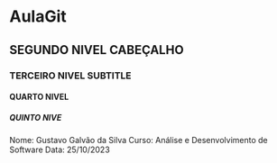 # AulaGit

## SEGUNDO NIVEL CABEÇALHO
### TERCEIRO NIVEL SUBTITLE
#### QUARTO NIVEL
##### QUINTO NIVE

Nome: Gustavo Galvão da Silva
Curso: Análise e Desenvolvimento de Software
Data: 25/10/2023
